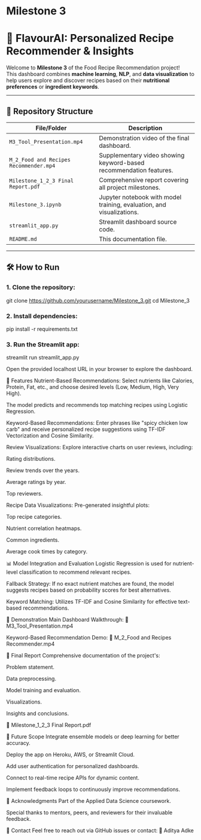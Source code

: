 # Milestone 3

# 🍳 FlavourAI: Personalized Recipe Recommender & Insights

Welcome to **Milestone 3** of the Food Recipe Recommendation project!  
This dashboard combines **machine learning**, **NLP**, and **data visualization** to help users explore and discover recipes based on their **nutritional preferences** or **ingredient keywords**.

---

## 📂 Repository Structure

| File/Folder                           | Description                                                             |
|----------------------------------------|-------------------------------------------------------------------------|
| `M3_Tool_Presentation.mp4`             | Demonstration video of the final dashboard.                            |
| `M_2_Food and Recipes Recommender.mp4` | Supplementary video showing keyword-based recommendation features.     |
| `Milestone_1_2_3 Final Report.pdf`     | Comprehensive report covering all project milestones.                  |
| `Milestone_3.ipynb`                    | Jupyter notebook with model training, evaluation, and visualizations.  |
| `streamlit_app.py`                     | Streamlit dashboard source code.                                       |
| `README.md`                            | This documentation file.                                               |

---

## 🛠️ How to Run

### 1. Clone the repository:

git clone https://github.com/yourusername/Milestone_3.git
cd Milestone_3

### 2. Install dependencies:

pip install -r requirements.txt

### 3. Run the Streamlit app:

streamlit run streamlit_app.py


Open the provided localhost URL in your browser to explore the dashboard.

🚀 Features
Nutrient-Based Recommendations:
Select nutrients like Calories, Protein, Fat, etc., and choose desired levels (Low, Medium, High, Very High).

The model predicts and recommends top matching recipes using Logistic Regression.

Keyword-Based Recommendations:
Enter phrases like "spicy chicken low carb" and receive personalized recipe suggestions using TF-IDF Vectorization and Cosine Similarity.

Review Visualizations:
Explore interactive charts on user reviews, including:

Rating distributions.

Review trends over the years.

Average ratings by year.

Top reviewers.

Recipe Data Visualizations:
Pre-generated insightful plots:

Top recipe categories.

Nutrient correlation heatmaps.

Common ingredients.

Average cook times by category.

📊 Model Integration and Evaluation
Logistic Regression is used for nutrient-level classification to recommend relevant recipes.

Fallback Strategy: If no exact nutrient matches are found, the model suggests recipes based on probability scores for best alternatives.

Keyword Matching: Utilizes TF-IDF and Cosine Similarity for effective text-based recommendations.

🎥 Demonstration
Main Dashboard Walkthrough:
🎥 M3_Tool_Presentation.mp4

Keyword-Based Recommendation Demo:
🎥 M_2_Food and Recipes Recommender.mp4

📝 Final Report
Comprehensive documentation of the project's:

Problem statement.

Data preprocessing.

Model training and evaluation.

Visualizations.

Insights and conclusions.

📄 Milestone_1_2_3 Final Report.pdf

🔮 Future Scope
Integrate ensemble models or deep learning for better accuracy.

Deploy the app on Heroku, AWS, or Streamlit Cloud.

Add user authentication for personalized dashboards.

Connect to real-time recipe APIs for dynamic content.

Implement feedback loops to continuously improve recommendations.

🤝 Acknowledgments
Part of the Applied Data Science coursework.

Special thanks to mentors, peers, and reviewers for their invaluable feedback.

📌 Contact
Feel free to reach out via GitHub issues or contact:
📧 Aditya Adke
